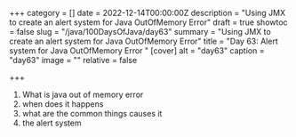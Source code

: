 +++
category = []
date = 2022-12-14T00:00:00Z
description = "Using JMX to create an alert system for Java OutOfMemory Error"
draft = true
showtoc = false
slug = "/java/100DaysOfJava/day63"
summary = "Using JMX to create an alert system for Java OutOfMemory Error"
title = "Day 63: Alert system for Java OutOfMemory Error "
[cover]
alt = "day63"
caption = "day63"
image = ""
relative = false

+++
1. What is java out of memory error
2. when does it happens
3. what are the common things causes it
4. the alert system